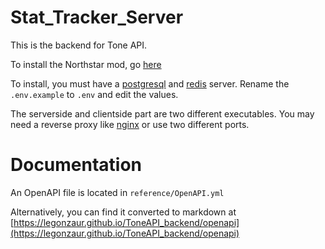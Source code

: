 # Stat_Tracker_Server

This is the backend for Tone API.

To install the Northstar mod, go [here](https://github.com/Legonzaur/ToneAPI_servermod)

To install, you must have a [postgresql](https://www.postgresql.org/) and [redis](https://redis.io/) server. Rename the `.env.example` to `.env` and edit the values.

The serverside and clientside part are two different executables. You may need a reverse proxy like [nginx](https://www.nginx.com/) or use two different ports.

# Documentation

An OpenAPI file is located in `reference/OpenAPI.yml`

Alternatively, you can find it converted to markdown at [https://legonzaur.github.io/ToneAPI_backend/openapi](https://legonzaur.github.io/ToneAPI_backend/openapi)
